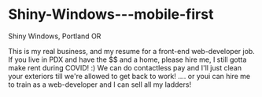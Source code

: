 # Shiny-Windows---mobile-first
Shiny Windows, Portland OR

This is my real business, and my resume for a front-end web-developer job. If you live in PDX and have the $$ and a home, please hire me, I still gotta make rent during COVID! :)  We can do contactless pay and I'll just clean your exteriors till we're allowed to get back to work! .... or youi can hire me to train as a web-developer and I can sell all my ladders!

